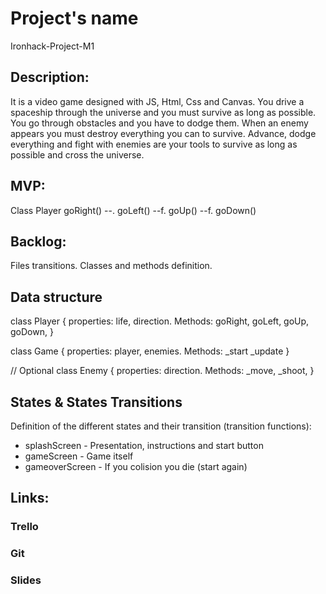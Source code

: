 # Project's name

Ironhack-Project-M1

## Description:
It is a video game designed with JS, Html, Css and Canvas. You drive a spaceship through the universe and you must survive as long as possible. You go through obstacles and you have to dodge them. When an enemy appears you must destroy everything you can to survive. Advance, dodge everything and fight with enemies are your tools to survive as long as possible and cross the universe.

## MVP:

Class Player
 goRight()
--. goLeft()
--f. goUp()
--f. goDown()

## Backlog:

Files transitions. Classes and methods definition.

## Data structure

class Player {
properties: life, direction.
Methods: goRight, goLeft, goUp, goDown,
}


class Game { properties: player, enemies. Methods:
\_start
\_update
}

// Optional
class Enemy {
properties: direction.
Methods: _move, _shoot,
}

## States & States Transitions
Definition of the different states and their transition (transition functions):

- splashScreen - Presentation, instructions and start button
- gameScreen - Game itself
- gameoverScreen - If you colision you die (start again)

## Links:

### Trello

### Git

### Slides
